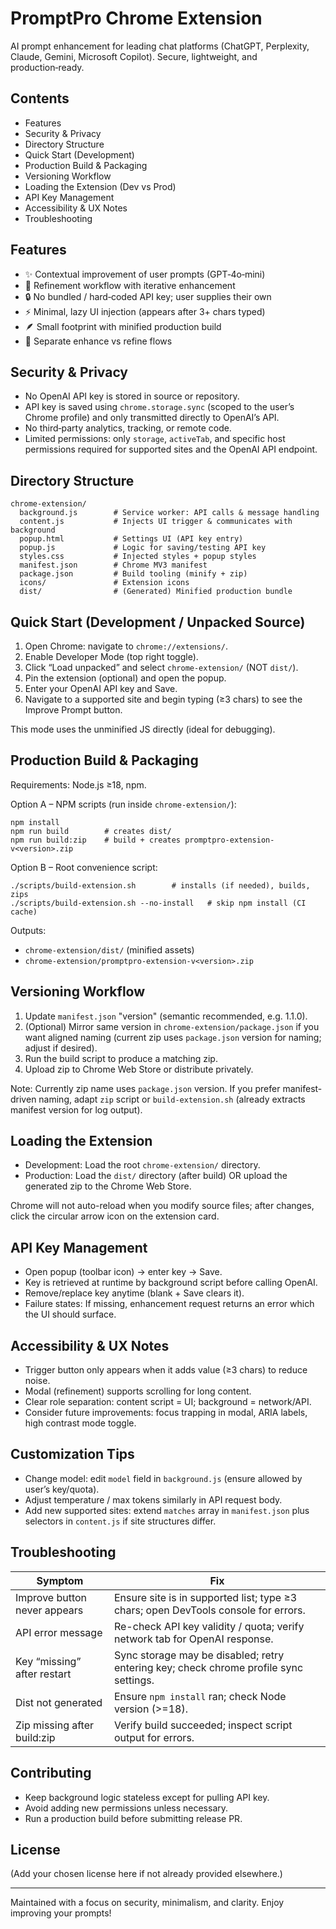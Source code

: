 # PromptPro Chrome Extension

AI prompt enhancement for leading chat platforms (ChatGPT, Perplexity, Claude, Gemini, Microsoft Copilot). Secure, lightweight, and production‑ready.

## Contents
- Features
- Security & Privacy
- Directory Structure
- Quick Start (Development)
- Production Build & Packaging
- Versioning Workflow
- Loading the Extension (Dev vs Prod)
- API Key Management
- Accessibility & UX Notes
- Troubleshooting

## Features
- ✨ Contextual improvement of user prompts (GPT‑4o‑mini)
- 🧠 Refinement workflow with iterative enhancement
- 🔒 No bundled / hard‑coded API key; user supplies their own
- ⚡ Minimal, lazy UI injection (appears after 3+ chars typed)
- 🪶 Small footprint with minified production build
- 🔁 Separate enhance vs refine flows

## Security & Privacy
- No OpenAI API key is stored in source or repository.
- API key is saved using `chrome.storage.sync` (scoped to the user’s Chrome profile) and only transmitted directly to OpenAI’s API.
- No third‑party analytics, tracking, or remote code.
- Limited permissions: only `storage`, `activeTab`, and specific host permissions required for supported sites and the OpenAI API endpoint.

## Directory Structure
```
chrome-extension/
  background.js        # Service worker: API calls & message handling
  content.js           # Injects UI trigger & communicates with background
  popup.html           # Settings UI (API key entry)
  popup.js             # Logic for saving/testing API key
  styles.css           # Injected styles + popup styles
  manifest.json        # Chrome MV3 manifest
  package.json         # Build tooling (minify + zip)
  icons/               # Extension icons
  dist/                # (Generated) Minified production bundle
```

## Quick Start (Development / Unpacked Source)
1. Open Chrome: navigate to `chrome://extensions/`.
2. Enable Developer Mode (top right toggle).
3. Click “Load unpacked” and select `chrome-extension/` (NOT `dist/`).
4. Pin the extension (optional) and open the popup.
5. Enter your OpenAI API key and Save.
6. Navigate to a supported site and begin typing (≥3 chars) to see the Improve Prompt button.

This mode uses the unminified JS directly (ideal for debugging).

## Production Build & Packaging
Requirements: Node.js ≥18, npm.

Option A – NPM scripts (run inside `chrome-extension/`):
```
npm install
npm run build        # creates dist/
npm run build:zip    # build + creates promptpro-extension-v<version>.zip
```

Option B – Root convenience script:
```
./scripts/build-extension.sh        # installs (if needed), builds, zips
./scripts/build-extension.sh --no-install   # skip npm install (CI cache)
```
Outputs:
- `chrome-extension/dist/` (minified assets)
- `chrome-extension/promptpro-extension-v<version>.zip`

## Versioning Workflow
1. Update `manifest.json` "version" (semantic recommended, e.g. 1.1.0).
2. (Optional) Mirror same version in `chrome-extension/package.json` if you want aligned naming (current zip uses `package.json` version for naming; adjust if desired).
3. Run the build script to produce a matching zip.
4. Upload zip to Chrome Web Store or distribute privately.

Note: Currently zip name uses `package.json` version. If you prefer manifest-driven naming, adapt `zip` script or `build-extension.sh` (already extracts manifest version for log output).

## Loading the Extension
- Development: Load the root `chrome-extension/` directory.
- Production: Load the `dist/` directory (after build) OR upload the generated zip to the Chrome Web Store.

Chrome will not auto-reload when you modify source files; after changes, click the circular arrow icon on the extension card.

## API Key Management
- Open popup (toolbar icon) → enter key → Save.
- Key is retrieved at runtime by background script before calling OpenAI.
- Remove/replace key anytime (blank + Save clears it).
- Failure states: If missing, enhancement request returns an error which the UI should surface.

## Accessibility & UX Notes
- Trigger button only appears when it adds value (≥3 chars) to reduce noise.
- Modal (refinement) supports scrolling for long content.
- Clear role separation: content script = UI; background = network/API.
- Consider future improvements: focus trapping in modal, ARIA labels, high contrast mode toggle.

## Customization Tips
- Change model: edit `model` field in `background.js` (ensure allowed by user’s key/quota).
- Adjust temperature / max tokens similarly in API request body.
- Add new supported sites: extend `matches` array in `manifest.json` plus selectors in `content.js` if site structures differ.

## Troubleshooting
| Symptom | Fix |
|---------|-----|
| Improve button never appears | Ensure site is in supported list; type ≥3 chars; open DevTools console for errors. |
| API error message | Re-check API key validity / quota; verify network tab for OpenAI response. |
| Key “missing” after restart | Sync storage may be disabled; retry entering key; check chrome profile sync settings. |
| Dist not generated | Ensure `npm install` ran; check Node version (>=18). |
| Zip missing after build:zip | Verify build succeeded; inspect script output for errors. |

## Contributing
- Keep background logic stateless except for pulling API key.
- Avoid adding new permissions unless necessary.
- Run a production build before submitting release PR.

## License
(Add your chosen license here if not already provided elsewhere.)

---
Maintained with a focus on security, minimalism, and clarity. Enjoy improving your prompts!